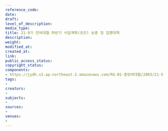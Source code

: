 ```yaml
---
reference_code: 
date: 
draft: 
level_of_description: 
media_type: 
title: 21-9기 전여대협 하반기 사업계획(초안) 보충 및 집행대책
description: 
weight: 
modified_at: 
created_at: 
link: 
public_access_status: 
copyright_status: 
components:
- https://jydh.s3.ap-northeast-2.amazonaws.com/RG-01-중앙여대협/2003/21-9기+전여대협+하반기+사업계획(초안)+보충+및+집행대책.pdf
tags:
- 
creators:
- 
subjects:
- 
sources:
- 
venues:
- 
---
```


